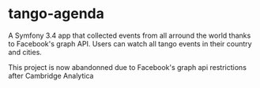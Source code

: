# tango-agenda

A Symfony 3.4 app that collected events from all arround the world thanks to Facebook's graph API. Users can watch all tango events in their country and cities.

This project is now abandonned due to Facebook's graph api restrictions after Cambridge Analytica
